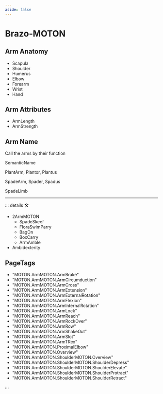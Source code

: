 ```yaml
---
aside: false
---
```

# Brazo-MOTON

## Arm Anatomy

- Scapula
- Shoulder
- Humerus
- Elbow
- Forearm
- Wrist
- Hand

## Arm Attributes

- ArmLength
- ArmStrength

## Arm Name

Call the arms by their function

SemanticName

PlantArm, Plantor, Plantus

SpadeArm, Spader, Spadus

SpadeLimb

---

<!-- =================================================== -->
<!-- =================================================== -->
<!-- =================================================== -->
<!-- =================================================== -->
<!-- =================================================== -->
::: details 🛠

- 2ArmMOTON
    - SpadeSkeef
    - FloraSwimParry
    - BagOn
    - BoxCarry
    - ArmAmble
- Ambidexterity

<h2>PageTags</h2>

- "MOTON.ArmMOTON.ArmBrake"
- "MOTON.ArmMOTON.ArmCircumduction"
- "MOTON.ArmMOTON.ArmCross"
- "MOTON.ArmMOTON.ArmExtension"
- "MOTON.ArmMOTON.ArmExternalRotation"
- "MOTON.ArmMOTON.ArmFlexion"
- "MOTON.ArmMOTON.ArmInternalRotation"
- "MOTON.ArmMOTON.ArmLock"
- "MOTON.ArmMOTON.ArmReach"
- "MOTON.ArmMOTON.ArmRockOver"
- "MOTON.ArmMOTON.ArmRow"
- "MOTON.ArmMOTON.ArmShakeOut"
- "MOTON.ArmMOTON.ArmSlot"
- "MOTON.ArmMOTON.ArmTRex"
- "MOTON.ArmMOTON.ProximalElbow"
- "MOTON.ArmMOTON.Overview"
- "MOTON.ArmMOTON.ShoulderMOTON.Overview"
- "MOTON.ArmMOTON.ShoulderMOTON.ShoulderDepress"
- "MOTON.ArmMOTON.ShoulderMOTON.ShoulderElevate"
- "MOTON.ArmMOTON.ShoulderMOTON.ShoulderProtract"
- "MOTON.ArmMOTON.ShoulderMOTON.ShoulderRetract"

:::
